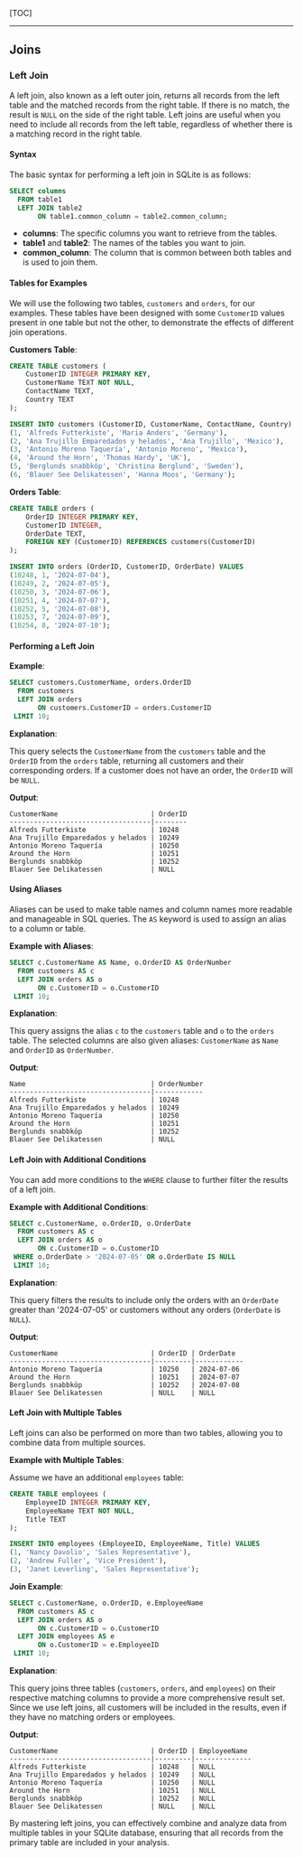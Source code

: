 
[TOC]

***

## Joins

### Left Join

A left join, also known as a left outer join, returns all records from the left table and the matched records from the right table. If there is no match, the result is `NULL` on the side of the right table. Left joins are useful when you need to include all records from the left table, regardless of whether there is a matching record in the right table.

#### Syntax

The basic syntax for performing a left join in SQLite is as follows:

```sql
SELECT columns
  FROM table1
  LEFT JOIN table2
       ON table1.common_column = table2.common_column;
```

- **columns**: The specific columns you want to retrieve from the tables.
- **table1** and **table2**: The names of the tables you want to join.
- **common_column**: The column that is common between both tables and is used to join them.

#### Tables for Examples

We will use the following two tables, `customers` and `orders`, for our examples. These tables have been designed with some `CustomerID` values present in one table but not the other, to demonstrate the effects of different join operations.

**Customers Table**:

```sql
CREATE TABLE customers (
    CustomerID INTEGER PRIMARY KEY,
    CustomerName TEXT NOT NULL,
    ContactName TEXT,
    Country TEXT
);

INSERT INTO customers (CustomerID, CustomerName, ContactName, Country) VALUES
(1, 'Alfreds Futterkiste', 'Maria Anders', 'Germany'),
(2, 'Ana Trujillo Emparedados y helados', 'Ana Trujillo', 'Mexico'),
(3, 'Antonio Moreno Taquería', 'Antonio Moreno', 'Mexico'),
(4, 'Around the Horn', 'Thomas Hardy', 'UK'),
(5, 'Berglunds snabbköp', 'Christina Berglund', 'Sweden'),
(6, 'Blauer See Delikatessen', 'Hanna Moos', 'Germany');
```

**Orders Table**:

```sql
CREATE TABLE orders (
    OrderID INTEGER PRIMARY KEY,
    CustomerID INTEGER,
    OrderDate TEXT,
    FOREIGN KEY (CustomerID) REFERENCES customers(CustomerID)
);

INSERT INTO orders (OrderID, CustomerID, OrderDate) VALUES
(10248, 1, '2024-07-04'),
(10249, 2, '2024-07-05'),
(10250, 3, '2024-07-06'),
(10251, 4, '2024-07-07'),
(10252, 5, '2024-07-08'),
(10253, 7, '2024-07-09'),
(10254, 8, '2024-07-10');
```

#### Performing a Left Join

**Example**:

```sql
SELECT customers.CustomerName, orders.OrderID
  FROM customers
  LEFT JOIN orders
       ON customers.CustomerID = orders.CustomerID
 LIMIT 10;
```

**Explanation**:

This query selects the `CustomerName` from the `customers` table and the `OrderID` from the `orders` table, returning all customers and their corresponding orders. If a customer does not have an order, the `OrderID` will be `NULL`.

**Output**:

```plaintext
CustomerName                       | OrderID
-----------------------------------|--------
Alfreds Futterkiste                | 10248
Ana Trujillo Emparedados y helados | 10249
Antonio Moreno Taquería            | 10250
Around the Horn                    | 10251
Berglunds snabbköp                 | 10252
Blauer See Delikatessen            | NULL
```

#### Using Aliases

Aliases can be used to make table names and column names more readable and manageable in SQL queries. The `AS` keyword is used to assign an alias to a column or table.

**Example with Aliases**:

```sql
SELECT c.CustomerName AS Name, o.OrderID AS OrderNumber
  FROM customers AS c
  LEFT JOIN orders AS o
       ON c.CustomerID = o.CustomerID
 LIMIT 10;
```

**Explanation**:

This query assigns the alias `c` to the `customers` table and `o` to the `orders` table. The selected columns are also given aliases: `CustomerName` as `Name` and `OrderID` as `OrderNumber`.

**Output**:

```plaintext
Name                               | OrderNumber
-----------------------------------|------------
Alfreds Futterkiste                | 10248
Ana Trujillo Emparedados y helados | 10249
Antonio Moreno Taquería            | 10250
Around the Horn                    | 10251
Berglunds snabbköp                 | 10252
Blauer See Delikatessen            | NULL
```

#### Left Join with Additional Conditions

You can add more conditions to the `WHERE` clause to further filter the results of a left join.

**Example with Additional Conditions**:

```sql
SELECT c.CustomerName, o.OrderID, o.OrderDate
  FROM customers AS c
  LEFT JOIN orders AS o
       ON c.CustomerID = o.CustomerID
 WHERE o.OrderDate > '2024-07-05' OR o.OrderDate IS NULL
 LIMIT 10;
```

**Explanation**:

This query filters the results to include only the orders with an `OrderDate` greater than '2024-07-05' or customers without any orders (`OrderDate` is `NULL`).

**Output**:

```plaintext
CustomerName                       | OrderID | OrderDate
-----------------------------------|---------|------------
Antonio Moreno Taquería            | 10250   | 2024-07-06
Around the Horn                    | 10251   | 2024-07-07
Berglunds snabbköp                 | 10252   | 2024-07-08
Blauer See Delikatessen            | NULL    | NULL
```

#### Left Join with Multiple Tables

Left joins can also be performed on more than two tables, allowing you to combine data from multiple sources.

**Example with Multiple Tables**:

Assume we have an additional `employees` table:

```sql
CREATE TABLE employees (
    EmployeeID INTEGER PRIMARY KEY,
    EmployeeName TEXT NOT NULL,
    Title TEXT
);

INSERT INTO employees (EmployeeID, EmployeeName, Title) VALUES
(1, 'Nancy Davolio', 'Sales Representative'),
(2, 'Andrew Fuller', 'Vice President'),
(3, 'Janet Leverling', 'Sales Representative');
```

**Join Example**:

```sql
SELECT c.CustomerName, o.OrderID, e.EmployeeName
  FROM customers AS c
  LEFT JOIN orders AS o
       ON c.CustomerID = o.CustomerID
  LEFT JOIN employees AS e
       ON o.CustomerID = e.EmployeeID
 LIMIT 10;
```

**Explanation**:

This query joins three tables (`customers`, `orders`, and `employees`) on their respective matching columns to provide a more comprehensive result set. Since we use left joins, all customers will be included in the results, even if they have no matching orders or employees.

**Output**:

```plaintext
CustomerName                       | OrderID | EmployeeName
-----------------------------------|---------|--------------
Alfreds Futterkiste                | 10248   | NULL
Ana Trujillo Emparedados y helados | 10249   | NULL
Antonio Moreno Taquería            | 10250   | NULL
Around the Horn                    | 10251   | NULL
Berglunds snabbköp                 | 10252   | NULL
Blauer See Delikatessen            | NULL    | NULL
```

By mastering left joins, you can effectively combine and analyze data from multiple tables in your SQLite database, ensuring that all records from the primary table are included in your analysis.
